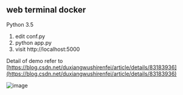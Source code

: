 ## web terminal docker

Python 3.5

1. edit conf.py
2. python app.py
3. visit http://localhost:5000

Detail of demo refer to [https://blog.csdn.net/duxiangwushirenfei/article/details/83183936](https://blog.csdn.net/duxiangwushirenfei/article/details/83183936)



![image](https://upload-images.jianshu.io/upload_images/5903030-9c88726e1e917968.gif?imageMogr2/auto-orient/strip%7CimageView2/2/w/700)





